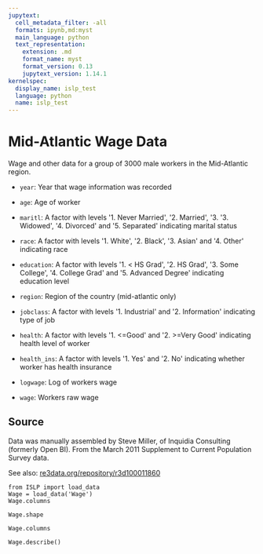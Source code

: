 ```yaml
---
jupytext:
  cell_metadata_filter: -all
  formats: ipynb,md:myst
  main_language: python
  text_representation:
    extension: .md
    format_name: myst
    format_version: 0.13
    jupytext_version: 1.14.1
kernelspec:
  display_name: islp_test
  language: python
  name: islp_test
---
```


# Mid-Atlantic Wage Data

Wage and other data for a group of 3000 male workers in the
Mid-Atlantic region.

- `year`: Year that wage information was recorded

- `age`: Age of worker

- `maritl`: A factor with levels '1. Never Married', '2. Married', '3.
 '3. Widowed', '4. Divorced' and '5. Separated' indicating marital
 status

- `race`: A factor with levels '1. White', '2. Black', '3. Asian' and
 '4. Other' indicating race

- `education`: A factor with levels '1. < HS Grad', '2. HS Grad', 
 '3. Some College', '4. College Grad' and '5. Advanced Degree'
 indicating education level

- `region`: Region of the country (mid-atlantic only)

- `jobclass`: A factor with levels '1. Industrial' and '2.
 Information' indicating type of job

- `health`: A factor with levels '1. <=Good' and '2. >=Very Good'
 indicating health level of worker

- `health_ins`: A factor with levels '1. Yes' and '2. No' indicating
 whether worker has health insurance

- `logwage`: Log of workers wage

- `wage`: Workers raw wage

## Source

Data was manually assembled by Steve Miller, of Inquidia
Consulting (formerly Open BI). From the March 2011 Supplement to
Current Population Survey data.

See also: [re3data.org/repository/r3d100011860](https://www.re3data.org/repository/r3d100011860)

```{code-cell} ipython3
from ISLP import load_data
Wage = load_data('Wage')
Wage.columns
```

```{code-cell} ipython3
Wage.shape
```

```{code-cell} ipython3
Wage.columns
```

```{code-cell} ipython3
Wage.describe()
```
